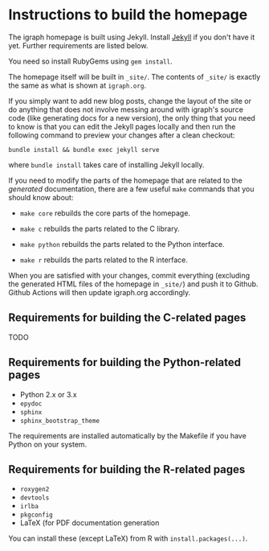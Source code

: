Instructions to build the homepage
==================================

The igraph homepage is built using Jekyll. Install
[Jekyll](https://jekyllrb.com) if you don't have it yet. Further requirements
are listed below.

You need so install RubyGems using `gem install`.

The homepage itself will be built in `_site/`. The contents of `_site/` is exactly
the same as what is shown at `igraph.org`.

If you simply want to add new blog posts, change the layout of the site or do
anything that does not involve messing around with igraph's source code (like
generating docs for a new version), the only thing that you need to know is
that you can edit the Jekyll pages locally and then run the following command
to preview your changes after a clean checkout:

`bundle install && bundle exec jekyll serve`

where `bundle install` takes care of installing Jekyll locally.

If you need to modify the parts of the homepage that are related to the
_generated_ documentation, there are a few useful `make` commands that you
should know about:

* `make core` rebuilds the core parts of the homepage.

* `make c` rebuilds the parts related to the C library.

* `make python` rebuilds the parts related to the Python interface.

* `make r` rebuilds the parts related to the R interface.

When you are satisfied with your changes, commit everything (excluding the
generated HTML files of the homepage in `_site/`) and push it to Github. Github
Actions will then update igraph.org accordingly.

Requirements for building the C-related pages
---------------------------------------------

TODO

Requirements for building the Python-related pages
---------------------------------------------

* Python 2.x or 3.x
* `epydoc`
* `sphinx`
* `sphinx_bootstrap_theme`

The requirements are installed automatically by the Makefile if you have Python
on your system.

Requirements for building the R-related pages
---------------------------------------------

* `roxygen2`
* `devtools`
* `irlba`
* `pkgconfig`
* LaTeX (for PDF documentation generation

You can install these (except LaTeX) from R with `install.packages(...)`.

